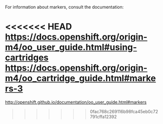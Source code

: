For information about markers, consult the documentation:

<<<<<<< HEAD
https://docs.openshift.org/origin-m4/oo_user_guide.html#using-cartridges
https://docs.openshift.org/origin-m4/oo_cartridge_guide.html#markers-3
=======
http://openshift.github.io/documentation/oo_user_guide.html#markers
>>>>>>> 0fac768c269116b98fca45eb0c72791cffa12392
